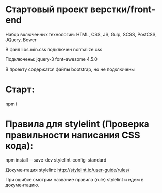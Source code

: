 # Стартовый проект верстки/front-end
Набор включенных технологий: HTML, CSS, JS, Gulp, SCSS, PostCSS, JQuery, Bower

В файл libs.min.css подключен normalize.css

Подключены: 
jquery-3
font-awesome 4.5.0

В проекту содержатся файлы bootstrap, но не подключены

# Старт:

npm i

# Правила для stylelint (Проверка правильности написания CSS кода):

npm install --save-dev stylelint-config-standard

Документация stylelint:
http://stylelint.io/user-guide/rules/

При ошибке смотрим название правила (rule) stylelint и идем в документацию.
